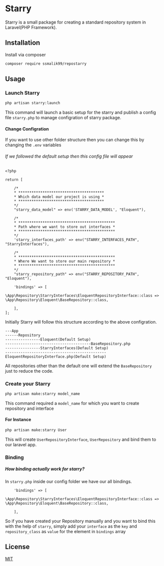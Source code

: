 # Starry

Starry is a small package for creating a standard repository system in Laravel(PHP Framework).

## Installation

Install via composer

```bash
composer require ssmalik99/repostarry
```

## Usage

### Launch Starry

```bash
php artisan starry:launch
```

This command will launch a basic setup for the starry and publish a config file ```starry.php``` to manage configration of starry package.

#### Change Configration

If you want to use other folder structure then you can change this by changing the ```.env``` variables


###### If we followed the default setup then this config file will appear
```
<?php

return [

    /*
    * ***************************************
    * Which data model our project is using *
    * ***************************************
    */
    "starry_data_model" => env('STARRY_DATA_MODEL', "Eloquent"),

    /*
    * ********************************************
    * Path where we want to store out interfaces *
    * ********************************************
    */
    'starry_interfaces_path' => env("STARRY_INTERFACES_PATH", "StarryInterfaces"),

    /*
    * ********************************************
    * Where We want to store our main repository *
    * ********************************************
    */
    "starry_repository_path" => env("STARRY_REPOSITORY_PATH", "Eloquent"),

    'bindings' => [
		\App\Repository\StarryInterfaces\EloquentRepositoryInterface::class => \App\Repository\Eloquent\BaseRepository::class,

	],
];

```

Initially Starry will follow this structure according to the above configration.
```
---App
------Repository
----------------Eloquent(Default Setup)
---------------------------------------BaseRepository.php
----------------StarryInterfaces(Default Setup)
----------------------------------------------EloquentRepositoryInterface.php(Default Setup)
```

All repositories other than the default one will extend the ```BaseRepository``` just to reduce the code. 


### Create your Starry

```bash
php artisan make:starry model_name
```
This command required a ```model_name``` for which you want to create repository and interface

#### For Instance

```bash
php artisan make:starry User
```
This will create ```UserRepositoryInterface```, ```UserRepository``` and bind them to our laravel app.

### Binding

##### How binding actually work for starry?

In ```starry.php``` inside our config folder we have our all bindings.

```
    'bindings' => [
      \App\Repository\StarryInterfaces\EloquentRepositoryInterface::class => \App\Repository\Eloquent\BaseRepository::class,

    ],
```

So if you have created your Repository manually and you want to bind this with the help of ```starry```, 
simply add your ```interface``` as the ```key``` and ```repository_class``` as ```value``` 
for the element in ```bindings``` array

## License
[MIT](https://choosealicense.com/licenses/mit/)